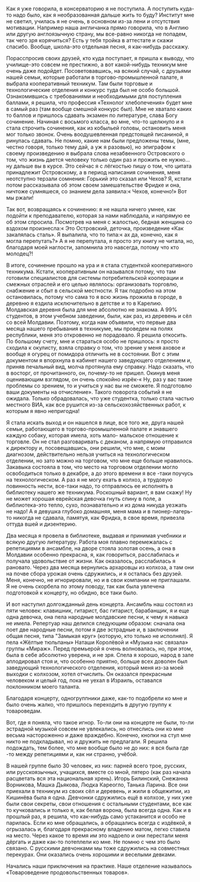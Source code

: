 Как я уже говорила, в консерваторию я не поступила. А поступить куда\-то надо было, как я необразованная дальше жить то буду? Институт мне не светил, училась я не очень, в основном из\-за лени и отсутствия мотивации. Например наша англичанка прямо говорила, что в Англию или другую англоязычную страну, мы все\-равно никогда не попадем, так чего зря корячиться? Есть у тебя тройка в аттестате и скажи спасибо. Вообще, школа\-это отдельная песня, я как\-нибудь расскажу.

Порасспросив своих друзей, кто куда поступает, я пришла к выводу, что училище\-это совсем не престижно, а вот какой\-нибудь техникум мне очень даже подойдет. Посоветовавшись, на всякий случай, с друзьями нашей семьи, которые работали в торгово\-промышленной палате, я выбрала кооперативный техникум. Там были торговые и технологические отделения и конкурс туда был не особо большой. Ознакомившись с требованиями и необходимыми для поступления баллами, я решила, что профессия «Технолог хлебопечения» будет мне в самый раз \(там вообще смешной конкурс был\). Мне не хватало каких то баллов и пришлось сдавать экзамен по литературе, слава Богу сочинение. Начиная с восьмого класса, во мне, что\-то щелкнуло и я стала строчить сочинения, как из кобыльей головы, остановить меня мог только звонок. Очень воодушевленная предстоящей писаниной, я ринулась сдавать. Не помню, какие нам были предложены темы, \(мне, честно говоря, только тему дай, а уж я разовью\), но эпиграфом к своему произведению я выбрала слова незабвенного Островского о том, что жизнь дается человеку только один раз и прожить ее нужно… ну дальше вы в курсе. Это сейчас я с лёгкостью пишу о том, что цитата принадлежит Островскому, а в период написания сочинения, меня неотступно терзали сомнения: Горький это сказал или Чехов? Я, кстати потом рассказывала об этом своем замешательстве Фридке и она, ничтоже сумняшеся, со знанием дела заявила:« Чехов, конечно!» Вот мы ржали!

Так вот, возвращаясь к сочинению: я не нашла ничего умнее, как подойти к преподавателю, которая за нами наблюдала, и напрямую ее об этом спросила. Посмотрев на меня с жалостью, бедная женщина со вздохом произнесла:« Это Островский, деточка, произведение «Как закалялась сталь». Я выпалила, что то типа:« ах да, конечно, как я могла перепутать?» А я не перепутала, я просто эту книгу не читала, но, благодаря моей наглости, запомнила это навсегда, потому что кто молодец?!

В итоге, сочинение прошло на ура и я стала студенткой кооперативного техникума. Кстати, кооперативным он назывался потому, что там готовили специалистов для системы потребительской кооперации и смежных отраслей и его целью являлось: организовать торговлю, снабжение и сбыт в сельской местности. Я так подробно на этом остановилась, потому что сама то я всю жизнь прожила в городе, в деревню я ездила исключительно в детстве и то в Карелию. Молдавская деревня была для мне абсолютно не знакома. А 99% студентов, в этом учебном заведении, были, как раз, из деревень и сёл со всей Молдавии. Поэтому, когда нам объявили, что первые два месяца нашего пребывания в техникуме, мы проведем на полях республики, меня это откровенно не порадовало. Я решила откосить. По большому счету, мне и стараться особо не пришлось: я просто сходила к окулисту, взяла справку о том, что зрение у меня аховое и вообще я огурец от помидора отличить не в состоянии. Вот с этим документом я впорхнула в кабинет нашего заведующего отделением и, приняв печальный вид, молча протянула ему справку. Надо сказать, что в восторг, от прочитанного, он, почему\-то не пришел. Окинув меня оценивающим взглядом, он очень спокойно изрёк\-« Ну, раз у вас такие проблемы со зрением, то и учиться у нас вы не сможете. Я подготовлю ваши документы на отчисление». Такого поворота событий я не ожидала. Только обрадовалась, что уже студентка, только стала частью местного ВИА, как все рушится из\-за сельскохозяйственных работ, к которым я явно непригодна!

Я стала искать выход и он нашелся в лице, все того же, друга нашей семьи, работающего в торгово\-промышленной палате и знавшего каждую собаку, которая имела, хоть мало\- мальское отношение к торговле. Он не стал разговаривать с деканом, а напрямую отправился к директору и, посовещавшись, они решили, что мне, с моим диагнозом, действительно нельзя учиться на технологическом отделении, но зато можно на торговом, что мне еще больше нравилось. Закавыка состояла в том, что место на торговом отделении могло освободиться только в декабре, а до этого времени я все \-таки поучусь на технологическом. А раз я не могу ехать в колхоз, а трудовую повинность нести, все\-таки надо, то отправлюсь ее исполнять в библиотеку нашего же техникума. Роскошный вариант, я вам скажу! Ну не может хорошая еврейская девочка гнуть спину в поле, а библиотека\-это тепло, сухо, познавательно и из дома никуда уезжать не надо! А я девушка глубоко домашняя, меня мама и в пионер\-лагерь\- то никогда не сдавала, памятуя, как Фридка, в свое время, привезла оттуда вшей и дизентерию.

Два месяца я провела в библиотеке, выдавая и принимая учебники и всякую другую литературу. Работа моя плавно перемежалась с репетициями в ансамбле, на дворе стояла золотая осень, а она в Молдавии особенно прекрасна, я, как говориться, расслабилась и получала удовольствие от жизни. Как оказалось, расслабилась я рановато. Через два месяца вернулись архаровцы из колхоза, а там они на почве сбора урожая очень сдружились, и я осталась без друзей. Меня, конечно, не игнорировали, но и в свои компании не приглашали. Я не очень скорбела по этому поводу, так как была увлечена подготовкой к концерту, но обидно, все таки было.

И вот наступил долгожданный день концерта. Ансамбль наш состоял из пяти человек: клавишник, гитарист, бас гитарист, барабанщик, я и еще одна девочка, она пела народные молдавские песни, к чему я навыка не имела. Репертуар наш делился следующим образом: сначала она поет две народные песни, потом я две эстрадные и, в заключении общая песня, типа "Замыкая круг» \(которую, кто только не исполнял\). Я пела «Жёлтые тюльпаны» Наташи Королёвой и «Музыка нас связала» группы «Мираж». Перед премьерой я очень волновалась, но, при этом, была в себе абсолютно уверена, и не зря. Спела я хорошо, народ в зале аплодировал стоя и, что особенно приятно, больше всех доволен был заведующий технологического отделения, который меня из\-за моей выходки с колхозом, хотел отчислить. Он оказался прекрасным человеком и целый год, пока не уехал в Израиль, оставался поклонником моего таланта.

Благодаря концерту, одногруппники даже, как\-то подобрели ко мне и было очень жалко, что пришлось переходить в другую группу к товароведам.

Вот, где я поняла, что такое игнор. То\-ли они на концерте не были, то\-ли эстрадной музыкой совсем не увлекались, но отнеслись они ко мне весьма настороженно и даже враждебно. Конечно, кнопки на стул мне никто не подкладывал, но и дружить не предлагали. Я решила подождать, тем более, что мне вообще было не до них: я вся была где \-то между репетициями и, как ни странно, учёбой.

В нашей группе было 30 человек, из них: парней всего трое, русских, или русскоязычных, учащихся, вместе со мной, пятеро \(как раз начала расцветать вся эта национальная хрень\). Игорь Билинский, Снежанна Ворникова, Машка Дьякова, Людка Кареогло, Танька Ларина. Все они приехали в техникум из своих сёл и деревень, и жили в общежитии, из Кишинёва была я одна. Девчонки сдружились ещё в колхозе, у них уже были свои секреты, свои отношения с остальными студентами, все как то кучковались и только я, как белая ворона, была всегда одна. Как и в прошлый раз, я решила, что как\-нибудь само устаканится и особо не парилась. Если ко мне обращались, а обращались всегда с издёвкой, я огрызалась и, благодаря прекрасному владению матом, легко ставила на место. Через какое то время им это надоело и они перестали меня дёргать и даже как\-то потеплели ко мне. Не помню с чем это было связано. С русскими девчонками мы тоже сдружились на совместных перекурах. Они оказались очень хорошими и веселыми девками.

Начались наши приключения на практике. Наше отделение называлось «Товароведение продовольственных товаров».
